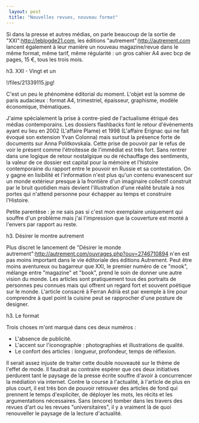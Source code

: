 ```yaml
---
 layout: post
 title: "Nouvelles revues, nouveau format"
---
```


Si dans la presse et autres médias, on parle beaucoup de la sortie de "XXI":http://leblogde21.com, les éditions "autrement":http://autrement.com lancent également à leur manière un nouveau magazine/revue dans le même format, même tarif, même régularité : un gros cahier A4 avec bcp de pages, 15 €, tous les trois mois.

h3. XXI - Vingt et un

!/files/21339115.jpg!

C'est un peu le phénomène éditorial du moment. L'objet est la somme de paris audacieux : format A4, trimestriel, épaisseur, graphisme, modèle économique, thématiques.

J'aime spécialement la prise à contre-pied de l'actualisme étriqué des médias contemporains. Les dossiers flashbacks font le retour d'évènements ayant eu lieu en 2002 (L'affaire Plame) et 1998 (L'affaire Erignac qui ne fait évoqué son extension Yvan Colonna) mais surtout la présence forte de documents sur Anna Politkovskaïa. Cette prise de pouvoir par le refus de voir le présent comme l'étroitesse de l'immédiat est très fort. Sans rentrer dans une logique de retour nostalgique ou de réchauffage des sentiments, la valeur de ce dossier est capital pour la mémoire et l'histoire contemporaine du rapport entre le pouvoir en Russie et sa contestation. On y gagne en lisibilité et l'information n'est plus qu'un contenu evanescent sur un monde extérieur presque à la frontière d'un imaginaire collectif construit par le bruit quotidien mais devient l'illustration d'une réalité brutale à nos portes qui n'attend personne pour échapper au temps et construire l'Histoire.

Petite parentèse : je ne sais pas si c'est mon exemplaire uniquement qui souffre d'un problème mais j'ai l'impression que la couverture est monté à l'envers par rapport au reste.

h3. Désirer le montre autrement

Plus discret le lancement de "Désirer le monde autrement":http://autrement.com/ouvrages.php?ouv=2746710894 n'en est pas moins important dans le vie éditoriale des éditions Autrement. Peut être moins aventureux ou bagarreur que XXI, le premier numéro de ce "mook", mélange entre "magazine" et "book", prend le soin de donner une autre vision du monde. Les articles sont pratiquement tous des portraits de personnes peu connues mais qui offrent un regard fort et souvent poétique sur le monde. L'article consacré à Ferran Adrià est par exemple à lire pour comprendre à quel point la cuisine peut se rapprocher d'une posture de designer.

h3. Le format

Trois choses m'ont marqué dans ces deux numéros :

* L'absence de publicité.
* L'accent sur l'iconographie : photographies et illustrations de qualité.
* Le confort des articles : longueur, profondeur, temps de réflexion.

Il serait assez injuste de traiter cette double nouveauté sur le thème de l'effet de mode. Il faudrait au contraire espérer que ces deux initiatives perdurent tant le paysage de la presse écrite souffre d'avoir à concurrencer la médiation via internet. Contre la course à l'actualité, à l'article de plus en plus court, il est très bon de pouvoir retrouver des articles de fond qui prennent le temps d'expliciter, de déployer les mots, les récits et les argumentations nécessaires. Sans (encore) tomber dans les travers des revues d'art ou les revues "universitaires", il y a vraiment là de quoi renouveller le paysage de la lecture d'actualité.
